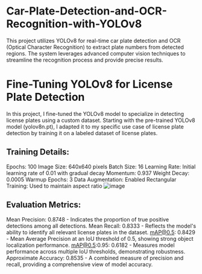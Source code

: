 # Car-Plate-Detection-and-OCR-Recognition-with-YOLOv8
This project utilizes YOLOv8 for real-time car plate detection and OCR (Optical Character Recognition) to extract plate numbers from detected regions. The system leverages advanced computer vision techniques to streamline the recognition process and provide precise results.
# Fine-Tuning YOLOv8 for License Plate Detection
In this project, I fine-tuned the YOLOv8 model to specialize in detecting license plates using a custom dataset. Starting with the pre-trained YOLOv8 model (yolov8n.pt), I adapted it to my specific use case of license plate detection by training it on a labeled dataset of license plates.

## Training Details:

Epochs: 100
Image Size: 640x640 pixels
Batch Size: 16
Learning Rate: Initial learning rate of 0.01 with gradual decay
Momentum: 0.937
Weight Decay: 0.0005
Warmup Epochs: 3
Data Augmentation: Enabled
Rectangular Training: Used to maintain aspect ratio
![image](https://github.com/user-attachments/assets/2e1d7260-28b6-4150-8fba-f264945d5d06)

## Evaluation Metrics:

Mean Precision: 0.8748 - Indicates the proportion of true positive detections among all detections.
Mean Recall: 0.8333 - Reflects the model's ability to identify all relevant license plates in the dataset.
mAP@0.5: 0.8429 - Mean Average Precision at an IoU threshold of 0.5, showing strong object localization performance.
mAP@0.5:0.95: 0.6182 - Measures model performance across multiple IoU thresholds, demonstrating robustness.
Approximate Accuracy: 0.8535 - A combined measure of precision and recall, providing a comprehensive view of model accuracy.

